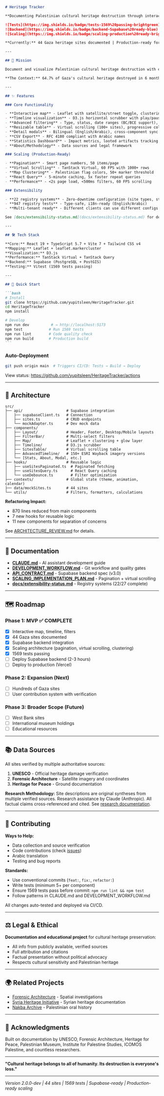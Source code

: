 ````markdown
# Heritage Tracker

**Documenting Palestinian cultural heritage destruction through interactive visualization**

![Tests](https://img.shields.io/badge/tests-1569%20passing-brightgreen)
![Backend](https://img.shields.io/badge/backend-Supabase%20ready-blue)
![Scaling](https://img.shields.io/badge/scaling-production%20ready-brightgreen)

**Currently:** 44 Gaza heritage sites documented | Production-ready for 1000s of sites

---

## 🎯 Mission

Document and visualize Palestinian cultural heritage destruction with evidence-based data to support transparency, legal advocacy, and preservation efforts.

**The Context:** 64.7% of Gaza's cultural heritage destroyed in 6 months (207 of 320 sites) | 110 sites UNESCO-verified | 1,700+ years of history

---

## ✨ Features

### Core Functionality

- **Interactive map** - Leaflet with satellite/street toggle, clustering (50+ sites)
- **Timeline visualization** - D3.js horizontal scrubber with play/pause
- **Advanced filtering** - Type, status, date ranges (BC/BCE support), debounced 300ms
- **Resizable table** - Virtual scrolling (100+ sites), progressive columns
- **Detail modals** - Bilingual (English/Arabic), cross-component sync
- **CSV Export** - RFC 4180 compliant with Arabic names
- **Statistics Dashboard** - Impact metrics, looted artifacts tracking
- **About/Methodology** - Data sources and legal framework

### Scaling (Production-Ready)

- **Pagination** - Smart page numbers, 50 items/page
- **Virtual Scrolling** - TanStack Virtual, 60 FPS with 1000+ rows
- **Map Clustering** - Palestinian flag colors, 50+ marker threshold
- **React Query** - 5-minute caching, 5x faster repeat queries
- **Performance** - <2s page load, <500ms filters, 60 FPS scrolling

### Extensibility

- **22 registry systems** - Zero-downtime configuration (site types, statuses, colors, filters, etc.)
- **947 registry tests** - Type-safe, i18n-ready (English/Arabic)
- **Multi-tenant ready** - Different clients can use different configs

See [docs/extensibility-status.md](docs/extensibility-status.md) for details.

---

## 🛠️ Tech Stack

**Core:** React 19 + TypeScript 5.7 + Vite 7 + Tailwind CSS v4  
**Mapping:** Leaflet + leaflet.markercluster  
**Visualization:** D3.js  
**Performance:** TanStack Virtual + TanStack Query  
**Backend:** Supabase (PostgreSQL + PostGIS)  
**Testing:** Vitest (1569 tests passing)

---

## 🚀 Quick Start

```bash
# Install
git clone https://github.com/yupitsleen/HeritageTracker.git
cd HeritageTracker
npm install

# Develop
npm run dev          # → http://localhost:5173
npm test            # Run 1569 tests
npm run lint        # Code quality check
npm run build       # Production build
```
````

### Auto-Deployment

```bash
git push origin main  # Triggers CI/CD: Tests → Build → Deploy
```

View status: https://github.com/yupitsleen/HeritageTracker/actions

---

## 📁 Architecture

```
src/
├── api/                    # Supabase integration
│   ├── supabaseClient.ts   # Connection
│   ├── sites.ts            # CRUD endpoints
│   └── mockAdapter.ts      # Dev mock data
├── components/
│   ├── Layout/             # Header, Footer, Desktop/Mobile layouts
│   ├── FilterBar/          # Multi-select filters
│   ├── Map/                # Leaflet + clustering + glow layer
│   ├── Timeline/           # D3.js scrubber
│   ├── SitesTable/         # Virtual scrolling table
│   ├── AdvancedTimeline/   # 150+ ESRI Wayback imagery versions
│   └── [Stats, About, Modal, etc.]
├── hooks/                  # Reusable logic
│   ├── useSitesPaginated.ts  # Paginated fetching
│   ├── useSitesQuery.ts      # React Query caching
│   └── useDebounce.ts        # Filter optimization
├── contexts/               # Global state (theme, animation, calendar)
├── data/mockSites.ts       # 44 sites
└── utils/                  # Filters, formatters, calculations
```

**Refactoring Impact:**

- 870 lines reduced from main components
- 7 new hooks for reusable logic
- 11 new components for separation of concerns

See [ARCHITECTURE_REVIEW.md](ARCHITECTURE_REVIEW.md) for details.

---

## 📖 Documentation

- **[CLAUDE.md](./CLAUDE.md)** - AI assistant development guide
- **[DEVELOPMENT_WORKFLOW.md](./DEVELOPMENT_WORKFLOW.md)** - Git workflow and quality gates
- **[API_CONTRACT.md](./API_CONTRACT.md)** - Supabase backend spec (v3.0)
- **[SCALING_IMPLEMENTATION_PLAN.md](./SCALING_IMPLEMENTATION_PLAN.md)** - Pagination + virtual scrolling
- **[docs/extensibility-status.md](docs/extensibility-status.md)** - Registry systems (22/27 complete)

---

## 🗺️ Roadmap

### Phase 1: MVP ✅ COMPLETE

- [x] Interactive map, timeline, filters
- [x] 44 Gaza sites documented
- [x] Supabase backend integration
- [x] Scaling architecture (pagination, virtual scrolling, clustering)
- [x] 1569 tests passing
- [ ] Deploy Supabase backend (2-3 hours)
- [ ] Deploy to production (Vercel)

### Phase 2: Expansion (Next)

- [ ] Hundreds of Gaza sites
- [ ] User contribution system with verification

### Phase 3: Broader Scope (Future)

- [ ] West Bank sites
- [ ] International museum holdings
- [ ] Educational resources

---

## 📚 Data Sources

All sites verified by multiple authoritative sources:

1. **UNESCO** - Official heritage damage verification
2. **Forensic Architecture** - Satellite imagery and coordinates
3. **Heritage for Peace** - Ground documentation

**Research Methodology:** Site descriptions are original syntheses from multiple verified sources. Research assistance by Claude (Anthropic). All factual claims cross-referenced and cited. See [research documentation](docs/research/research_document.md).

---

## 🤝 Contributing

**Ways to Help:**

- Data collection and source verification
- Code contributions (check [issues](https://github.com/yupitsleen/HeritageTracker/issues))
- Arabic translation
- Testing and bug reports

**Standards:**

- Use conventional commits (`feat:`, `fix:`, `refactor:`)
- Write tests (minimum 5+ per component)
- Ensure 1569 tests pass before commit: `npm run lint && npm test`
- Follow patterns in CLAUDE.md and DEVELOPMENT_WORKFLOW.md

All changes auto-tested and deployed via CI/CD.

---

## ⚖️ Legal & Ethical

**Documentation and educational project** for cultural heritage preservation:

- All info from publicly available, verified sources
- Full attribution and citations
- Factual presentation without political advocacy
- Respects cultural sensitivity and Palestinian heritage

---

## 🌍 Related Projects

- [Forensic Architecture](https://forensic-architecture.org/) - Spatial investigations
- [Syria Heritage Initiative](https://uchicago.edu/shi/) - Syrian heritage documentation
- [Nakba Archive](https://www.nakba-archive.org/) - Palestinian oral history

---

## 🙏 Acknowledgments

Built on documentation by UNESCO, Forensic Architecture, Heritage for Peace, Palestinian Museum, Institute for Palestine Studies, ICOMOS Palestine, and countless researchers.

---

**"Cultural heritage belongs to all of humanity. Its destruction is everyone's loss."**

---

_Version 2.0.0-dev | 44 sites | 1569 tests | Supabase-ready | Production-ready scaling_

```

```
